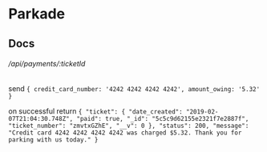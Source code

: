 # Parkade

## Docs

###### /api/payments/:ticketId
send
`{
  credit_card_number: '4242 4242 4242 4242',
  amount_owing: '5.32'
}`

on successful return
`{
    "ticket": {
        "date_created": "2019-02-07T21:04:30.748Z",
        "paid": true,
        "_id": "5c5c9d62155e2321f7e2887f",
        "ticket_number": "zmvtxGZhE",
        "__v": 0
    },
    "status": 200,
    "message": "Credit card 4242 4242 4242 4242 was charged $5.32. Thank you for parking with us today."
}`
